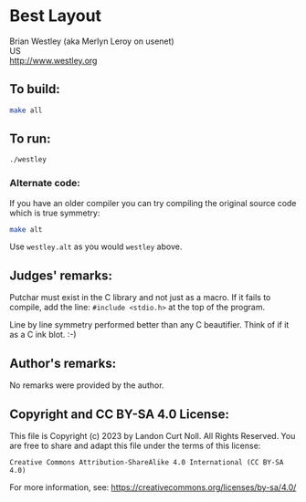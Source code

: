 # Best Layout

Brian Westley (aka Merlyn Leroy on usenet)<br>
US<br>
<http://www.westley.org>  

## To build:

```sh
make all
```

## To run:

```sh
./westley
```

### Alternate code:

If you have an older compiler you can try compiling the original source code
which is true symmetry:

```sh
make alt
```

Use `westley.alt` as you would `westley` above.


## Judges' remarks:

Putchar must exist in the C library and not just as a macro.
If it fails to compile, add the line:  `#include <stdio.h>`  at the
top of the program.

Line by line symmetry performed better than any C beautifier.  Think
of if it as a C ink blot.  :-)


## Author's remarks:

No remarks were provided by the author.


## Copyright and CC BY-SA 4.0 License:

This file is Copyright (c) 2023 by Landon Curt Noll.  All Rights Reserved.
You are free to share and adapt this file under the terms of this license:

    Creative Commons Attribution-ShareAlike 4.0 International (CC BY-SA 4.0)

For more information, see: https://creativecommons.org/licenses/by-sa/4.0/

